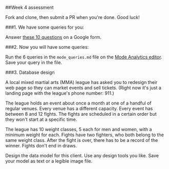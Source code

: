 ##Week 4 assessment

Fork and clone, then submit a PR when you're done. Good luck!

###1. We have some queries for you:

Answer [these 10 questions](https://docs.google.com/forms/d/1pxzwnNQgksO9BOvC56F9fdogG22abKeMXMCECdq6YjU/viewform?usp=send_form) on a Google form.

###2. Now you will have some queries:

Run the 6 queries in the `mode_queries.md` file on the [Mode Analytics editor](https://modeanalytics.com/editor). Save your query in the file.

###3. Database design

A local mixed martial arts (MMA) league has asked you to redesign their web page so they can market events and sell tickets. (Right now it's just a landing page with the league's phone number: 911.)

The league holds an event about once a month at one of a handful of regular venues. Every venue has a different capacity. Every event has between 8 and 12 fights. The fights are scheduled in a certain order but they won't start at a specific time.

The league has 10 weight classes, 5 each for men and women, with a minimum weight for each. Fights have two fighters, who both belong to the same weight class. After the fight is over, there has to be a record of the winner. Fights don't end in draws.

Design the data model for this client. Use any design tools you like. Save your model as text or a legible image file.

